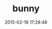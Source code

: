 ---
layout: post
title:  "bunny"
repo:   "ruby-amqp/bunny"
date:   2015-02-18 17:28:48
gemurl: http://rubybunny.info
---